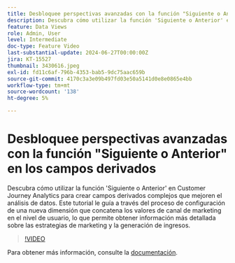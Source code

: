 ```yaml
---
title: Desbloquee perspectivas avanzadas con la función "Siguiente o Anterior" en los campos derivados
description: Descubra cómo utilizar la función 'Siguiente o Anterior' en Customer Journey Analytics para crear campos derivados complejos que mejoren el análisis de datos. Este tutorial le guía a través del proceso de configuración de una nueva dimensión que concatena los valores de canal de marketing en el nivel de usuario, lo que permite obtener información más detallada sobre las estrategias de marketing y la generación de ingresos.
feature: Data Views
role: Admin, User
level: Intermediate
doc-type: Feature Video
last-substantial-update: 2024-06-27T00:00:00Z
jira: KT-15527
thumbnail: 3430616.jpeg
exl-id: fd11c6af-796b-4353-bab5-9dc75aac659b
source-git-commit: 4170c3a3e09b497fd03e50a5141d0e8e0865e4bb
workflow-type: tm+mt
source-wordcount: '138'
ht-degree: 5%

---
```


# Desbloquee perspectivas avanzadas con la función &quot;Siguiente o Anterior&quot; en los campos derivados

Descubra cómo utilizar la función &#39;Siguiente o Anterior&#39; en Customer Journey Analytics para crear campos derivados complejos que mejoren el análisis de datos. Este tutorial le guía a través del proceso de configuración de una nueva dimensión que concatena los valores de canal de marketing en el nivel de usuario, lo que permite obtener información más detallada sobre las estrategias de marketing y la generación de ingresos.

>[!VIDEO](https://video.tv.adobe.com/v/3447736/?learn=on&captions=spa)

Para obtener más información, consulte la [documentación](https://experienceleague.adobe.com/es/docs/analytics-platform/using/cja-dataviews/derived-fields).
